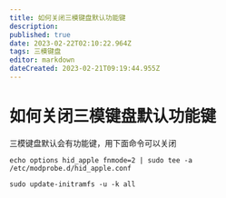 ```yaml
---
title: 如何关闭三模键盘默认功能键
description: 
published: true
date: 2023-02-22T02:10:22.964Z
tags: 三模键盘
editor: markdown
dateCreated: 2023-02-21T09:19:44.955Z
---
```


# 如何关闭三模键盘默认功能键
三模键盘默认会有功能键，用下面命令可以关闭

```
echo options hid_apple fnmode=2 | sudo tee -a /etc/modprobe.d/hid_apple.conf

sudo update-initramfs -u -k all
```